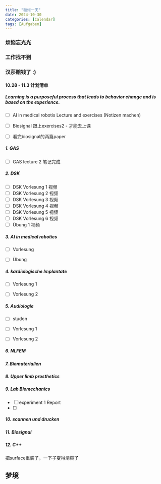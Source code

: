 ```yaml
---
title: "破烂一天"
date: 2024-10-30
categories: [Calendar]
tags: [Aufgaben]
---
```



### 烦恼忘光光
### 工作找不到
### 汉莎赔钱了 :)

#### 10.28 - 11.3 计划清单

##### Learning is a purposeful process that leads to behavior change and is based on the experience.

- [ ] AI in medical robotis Lecture and exercises (Notizen machen)
- [ ] Biosignal 跟上exercises2 - 才能去上课
- [ ] 看完biosignal的两篇paper



##### 1. GAS

- [ ] GAS lecture 2 笔记完成
  
##### 2. DSK
- [ ] DSK Vorlesung 1 视频
- [ ] DSK Vorlesung 2 视频
- [ ] DSK Vorlesung 3 视频
- [ ] DSK Vorlesung 4 视频
- [ ] DSK Vorlesung 5 视频
- [ ] DSK Vorlesung 6 视频
- [ ] Übung 1 视频

##### 3. AI in medical robotics
- [ ] Vorlesung 
- [ ] Übung


##### 4. kardiologische Implantate
- [ ] Vorlesung 1
- [ ] Vorlesung 2


##### 5. Audiologie
- [ ] studon
- [ ] Vorlesung 1
- [ ] Vorlesung 2


##### 6. NLFEM



##### 7. Biomaterialien

##### 8. Upper limb prosthetics

##### 9. Lab Biomechanics
- [ ] experiment 1 Report
- [ ] 

##### 10. scannen und drucken

##### 11. Biosignal

##### 12. C++


把surface重装了，一下子变得清爽了

## 梦境


